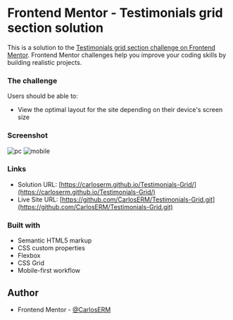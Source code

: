 # Frontend Mentor - Testimonials grid section solution

This is a solution to the [Testimonials grid section challenge on Frontend Mentor](https://www.frontendmentor.io/challenges/testimonials-grid-section-Nnw6J7Un7). Frontend Mentor challenges help you improve your coding skills by building realistic projects. 

### The challenge

Users should be able to:

- View the optimal layout for the site depending on their device's screen size

### Screenshot

![pc](https://user-images.githubusercontent.com/74724103/116307361-9efb8880-a77c-11eb-8527-ea137ad45a5e.png)
![mobile](https://user-images.githubusercontent.com/74724103/116307331-9440f380-a77c-11eb-965c-2efb91dd51f0.png)

### Links

- Solution URL: [https://carloserm.github.io/Testimonials-Grid/](https://carloserm.github.io/Testimonials-Grid/)
- Live Site URL: [https://github.com/CarlosERM/Testimonials-Grid.git](https://github.com/CarlosERM/Testimonials-Grid.git)

### Built with

- Semantic HTML5 markup
- CSS custom properties
- Flexbox
- CSS Grid
- Mobile-first workflow

## Author

- Frontend Mentor - [@CarlosERM](https://www.frontendmentor.io/profile/CarlosERM)

